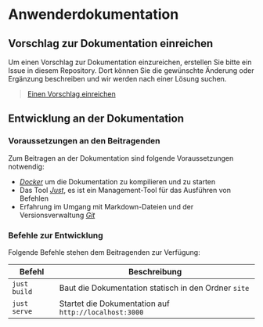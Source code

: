 # Anwenderdokumentation

## Vorschlag zur Dokumentation einreichen

Um einen Vorschlag zur Dokumentation einzureichen, erstellen Sie bitte ein Issue in diesem Repository. 
Dort können Sie die gewünschte Änderung oder Ergänzung beschreiben und wir werden nach einer Lösung suchen.

> [Einen Vorschlag einreichen](https://github.com/Streckenkunde/Anwenderdokumentation/issues/new/choose)

## Entwicklung an der Dokumentation

### Voraussetzungen an den Beitragenden

Zum Beitragen an der Dokumentation sind folgende Voraussetzungen notwendig:

- *[Docker](https://docs.docker.com/get-docker)* um die Dokumentation zu kompilieren und zu starten
- Das Tool *[Just](https://just.systems)*, es ist ein Management-Tool für das Ausführen von Befehlen
- Erfahrung im Umgang mit Markdown-Dateien und der Versionsverwaltung *[Git](https://git-scm.com)*

### Befehle zur Entwicklung

Folgende Befehle stehen dem Beitragenden zur Verfügung:

| Befehl       | Beschreibung                                          |
|--------------|-------------------------------------------------------|
| `just build` | Baut die Dokumentation statisch in den Ordner `site`  |
| `just serve` | Startet die Dokumentation auf `http://localhost:3000` |
